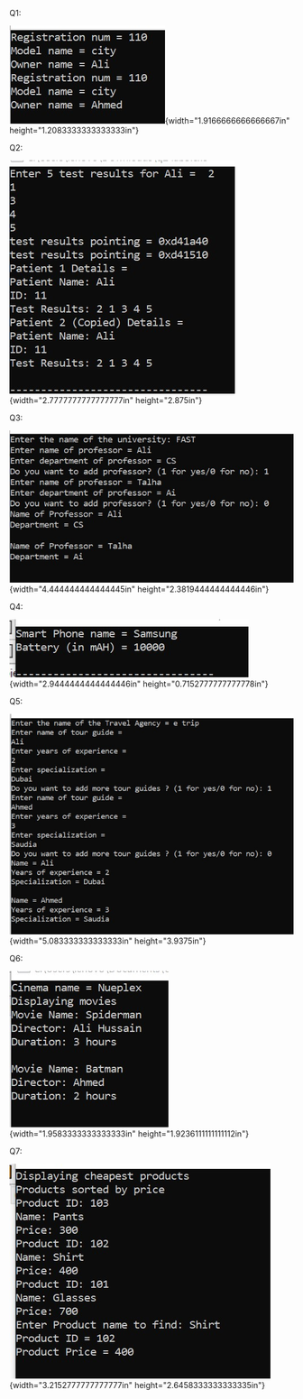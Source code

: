 Q1:

![](./image1.jpg){width="1.9166666666666667in"
height="1.2083333333333333in"}

Q2:

![](./image2.jpg){width="2.7777777777777777in" height="2.875in"}

Q3:

![](./image3.jpg){width="4.444444444444445in"
height="2.3819444444444446in"}

Q4:

![](./image4.jpg){width="2.9444444444444446in"
height="0.7152777777777778in"}

Q5:

![](./image5.jpg){width="5.083333333333333in" height="3.9375in"}

Q6:

![](./image6.jpg){width="1.9583333333333333in"
height="1.9236111111111112in"}

Q7:

![](./image7.jpg){width="3.2152777777777777in"
height="2.6458333333333335in"}
